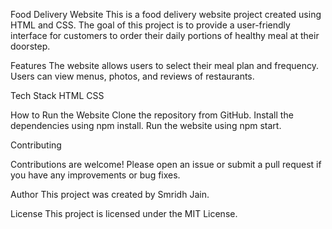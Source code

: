 Food Delivery Website
This is a food delivery website project created using HTML and CSS. The goal of this project is to provide a user-friendly interface for customers to order their daily portions of healthy meal at their doorstep.

Features
The website allows users to select their meal plan and frequency.
Users can view menus, photos, and reviews of restaurants.


Tech Stack
HTML
CSS

How to Run the Website
Clone the repository from GitHub.
Install the dependencies using npm install.
Run the website using npm start.

Contributing

Contributions are welcome! Please open an issue or submit a pull request if you have any improvements or bug fixes.

Author
This project was created by Smridh Jain.

License
This project is licensed under the MIT License.
